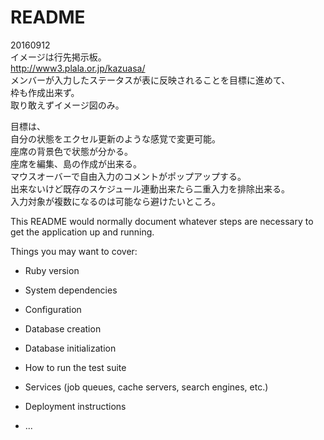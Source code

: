 # README

20160912  
イメージは行先掲示板。  
http://www3.plala.or.jp/kazuasa/  
メンバーが入力したステータスが表に反映されることを目標に進めて、  
枠も作成出来ず。  
取り敢えずイメージ図のみ。  
  
目標は、  
自分の状態をエクセル更新のような感覚で変更可能。  
座席の背景色で状態が分かる。  
座席を編集、島の作成が出来る。  
マウスオーバーで自由入力のコメントがポップアップする。  
出来ないけど既存のスケジュール連動出来たら二重入力を排除出来る。  
入力対象が複数になるのは可能なら避けたいところ。  
  
  
This README would normally document whatever steps are necessary to get the
application up and running.

Things you may want to cover:

* Ruby version

* System dependencies

* Configuration

* Database creation

* Database initialization

* How to run the test suite

* Services (job queues, cache servers, search engines, etc.)

* Deployment instructions

* ...

